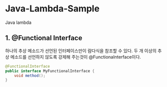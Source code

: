 # Java-Lambda-Sample
Java lambda

## 1. @Functional Interface
하나의 추상 메소드가 선언된 인터페이스만이 람다식을 참조할 수 있다. 두 개 이상의 추상 메소드를 선언하지 않도록 강제해 주는것이 @FunctionaInterface이다.

```java
@FunctionalInterface
public interface MyFunctionalInterface {
    void method();
}
```


